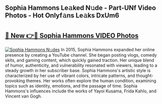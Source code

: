 ## Sophia Hammons Le𝚊ked N𝚞de - Part-UNf Video Photos - Hot Onlyf𝚊ns Le𝚊ks DxUm6

# <h2><a href="http://ab7137.deff.icu/?id=Sophia+Hammons">🔗 New 👉🔴 Sophia Hammons VIDEO Photos</a></h2>

[![Sophia Hammons N𝚞des](https://i.imgur.com/rIISA9y.gif)](http://ab7137.deff.icu/?id=Sophia+Hammons)
In 2015, Sophia Hammons expanded her online presence by creating a YouTube channel. She began posting vlogs, comedy skits, and gaming content, which quickly gained traction. Her unique blend of humor, authenticity, and vulnerability resonated with viewers, leading to a steady growth in her subscriber base. Sophia Hammons's artistic style is characterized by her use of vibrant colors, intricate patterns, and thought-provoking themes. Her works often explore the human condition, examining topics such as identity, emotions, and the passage of time. Sophia Hammons's influences include the works of Yayoi Kusama, Frida Kahlo, and Vincent van Gogh.
